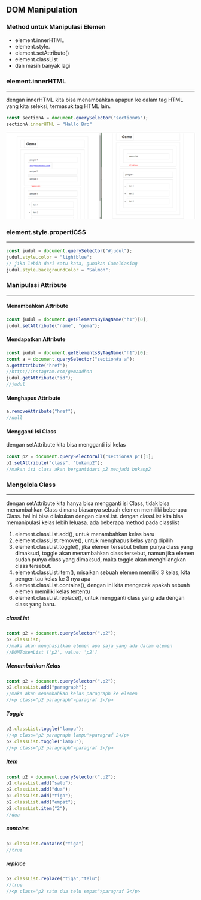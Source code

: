 ## DOM Manipulation

### Method untuk Manipulasi Elemen
- element.innerHTML
- element.style.<property>
- element.setAttribute()
- element.classList
- dan masih banyak lagi

### element.innerHTML
---
dengan innerHTML kita bisa menambahkan apapun ke dalam tag HTML yang kita seleksi, termasuk tag HTML lain. 

```js
const sectionA = document.querySelector("section#a");
sectionA.innerHTML = "Hallo Bro"
```

![innerHTML](images/innerHTML.png)

### element.style.propertiCSS
---
```js
const judul = document.querySelector("#judul");
judul.style.color = "lightblue";
// jika lebih dari satu kata, gunakan CamelCasing
judul.style.backgroundColor = "Salmon";
```

### Manipulasi Attribute
---

#### Menambahkan Attribute
```js
const judul = document.getElementsByTagName("h1")[0];
judul.setAttribute("name", "gema");
```

#### Mendapatkan Attribute
```js
const judul = document.getElementsByTagName("h1")[0];
const a = document.querySelector("section#a a");
a.getAttribute("href");
//http://instagram.com/gemaadhan
judul.getAttribute("id");
//judul
```

#### Menghapus Attribute
```js
a.removeAttribute("href");
//null
```
#### Mengganti Isi Class
dengan setAttribute kita bisa mengganti isi kelas
```js
const p2 = document.querySelectorAll("section#a p")[1];
p2.setAttribute("class", "bukanp2");
//makan isi class akan bergantidari p2 menjadi bukanp2
```

### Mengelola Class
---
dengan setAttribute kita hanya bisa mengganti isi Class, tidak bisa menambahkan Class dimana biasanya sebuah elemen memiliki beberapa Class. hal ini bisa dilakukan dengan classList.
dengan classList kita bisa memanipulasi kelas lebih leluasa. ada beberapa method pada classlist
1. element.classList.add(), untuk menambahkan kelas baru
2. element.classList.remove(), untuk menghapus kelas yang dipilih
3. element.classList.toggle(), jika elemen tersebut belum punya class yang dimaksud, toggle akan menambahkan class tersebut, namun jika elemen sudah punya class yang dimaksud, maka toggle akan menghilangkan class tersebut.
4. element.classList.item(), misalkan sebuah elemen memiliki 3 kelas, kita pengen tau kelas ke 3 nya apa 
5. element.classList.contains(), dengan ini kita mengecek apakah sebuah elemen memiliki kelas tertentu
6. element.classList.replace(), untuk mengganti class yang ada dengan class yang baru. 

##### classList
```js
const p2 = document.querySelector(".p2");
p2.classList;
//maka akan menghasilkan elemen apa saja yang ada dalam elemen 
//DOMTokenList ['p2', value: 'p2']
```

##### Menambahkan Kelas
```js
const p2 = document.querySelector(".p2");
p2.classList.add("paragraph");
//maka akan menambahkan kelas paragraph ke elemen
//<p class="p2 paragraph">paragraf 2</p>
```

##### Toggle
```js
p2.classList.toggle("lampu");
//<p class="p2 paragraph lampu">paragraf 2</p>
p2.classList.toggle("lampu");
//<p class="p2 paragraph">paragraf 2</p>
```

##### Item
```js
const p2 = document.querySelector(".p2");
p2.classList.add("satu");
p2.classList.add("dua");
p2.classList.add("tiga");
p2.classList.add("empat");
p2.classList.item("2");
//dua
```

##### contains
```js
p2.classList.contains("tiga")
//true
```

##### replace
```js
p2.classList.replace("tiga","telu")
//true
//<p class="p2 satu dua telu empat">paragraf 2</p>
```